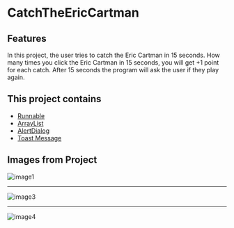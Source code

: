 # CatchTheEricCartman

## Features

In this project, the user tries to catch the Eric Cartman in 15 seconds. How many times you click the Eric Cartman in 15 seconds, you will get +1 point for each catch.
After 15 seconds the program will ask the user if they play again.

## This project contains

* [Runnable](https://developer.android.com/reference/java/lang/Runnable)
* [ArrayList](https://developer.android.com/reference/java/util/ArrayList)
* [AlertDialog](https://developer.android.com/reference/android/app/AlertDialog)
* [Toast Message](https://developer.android.com/guide/topics/ui/notifiers/toasts)

## Images from Project 

![image1](https://user-images.githubusercontent.com/80538415/201547788-3df7fbcf-9619-4901-93f3-8547e4a8c984.png)

************************************

![image3](https://user-images.githubusercontent.com/80538415/201547737-c0b6a962-c20a-419d-b416-e084365fe21f.png)

************************************

![image4](https://user-images.githubusercontent.com/80538415/201547744-bc96db2f-6ad1-478b-aabb-c365b0f23746.png)
